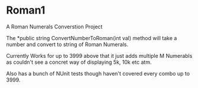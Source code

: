 # Roman1
A Roman Numerals Converstion Project 

The *public string ConvertNumberToRoman(int val) method will take a number and convert to string of Roman Numerals. 

Currently Works for up to 3999 above that it just adds multiple M Numerabls as couldn't see a concret way of displaying 5k, 10k etc atm. 

Also has a bunch of NUnit tests though haven't covered every combo up to 3999.
